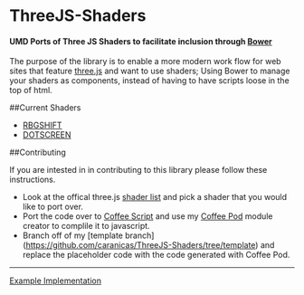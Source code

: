 ThreeJS-Shaders
===============

#### UMD Ports of Three JS Shaders to facilitate inclusion through [Bower](http://bower.io/)

The purpose of the library is to enable a more modern work flow for web sites that feature [three.js](http://threejs.org/) and want to use shaders; Using Bower to manage your shaders as components, instead of having to have scripts loose in the top of html. 

##Current Shaders

- [RBGSHIFT](https://github.com/caranicas/ThreeJS-Shaders/tree/rgbshiftshader)
- [DOTSCREEN](https://github.com/caranicas/ThreeJS-Shaders/tree/dotscreenshader)

##Contributing 

If you are intested in in contributing to this library please follow these instructions.
- Look at the offical three.js [shader list](https://github.com/mrdoob/three.js/tree/master/examples/js/shaders) and pick a shader that you would like to port over. 
- Port the code over to [Coffee Script](http://coffeescript.org/) and use my [Coffee Pod](https://github.com/caranicas/Coffee-Pod) module creator to complile it to javascript.
- Branch off of my [template branch] (https://github.com/caranicas/ThreeJS-Shaders/tree/template) and replace the placeholder code with the code generated with Coffee Pod.

***
[Example Implementation](https://github.com/caranicas/ThreeJS-Boilerplate)
